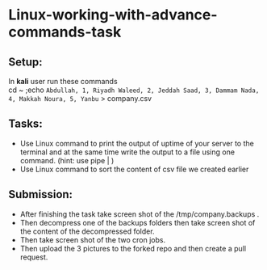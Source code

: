 # Linux-working-with-advance-commands-task

## Setup:

In **kali** user run these commands <br/>
cd ~ ;echo `
Abdullah, 1, Riyadh
Waleed, 2, Jeddah
Saad, 3, Dammam
Nada, 4, Makkah
Noura, 5, Yanbu
` > company.csv




## Tasks:

- Use Linux command to print the output of uptime of your server to the terminal and at the same time write the output to a file using one command. (hint: use pipe | )
- Use Linux command to sort the content of csv file we created earlier

## Submission:

- After finishing the task take screen shot of the /tmp/company.backups .
- Then decompress one of the backups folders then take screen shot of the content of the decompressed folder.
- Then take screen shot of the two cron jobs.
- Then upload the 3 pictures to the forked repo and then create a pull request.
